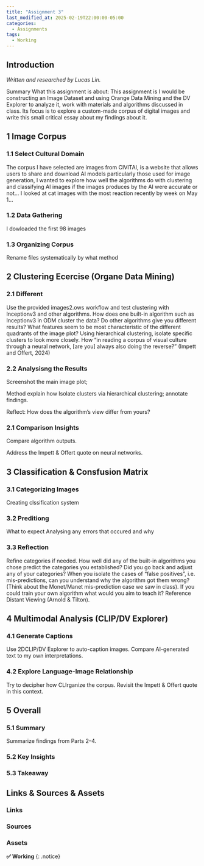 ```yaml
---
title: "Assignment 3"
last_modified_at: 2025-02-19T22:00:00-05:00
categories:
  - Assignments
tags:
  - Working
---
```

## Introduction
*Written and researched by Lucas Lin.*

Summary What this assignment is about: This assignment is I would be constructing an Image Dataset and using Orange Data Mining and the DV Explorer to analyze it, work with materials and algorithms discussed in class. Its focus is to explore a custom-made corpus of digital images and write this small critical essay about my findings about it. 

## 1 Image Corpus
### 1.1 Select Cultural Domain
The corpus I have selected are images from CIVITAI, is a website that allows users to share and download AI models particularly those used for image generation, I wanted to explore how well the algorithms do with clustering and classifying AI images if the images produces by the AI were accurate or not... I looked at cat images with the most reaction recently by week on May 1...
### 1.2 Data Gathering
I dowloaded the first 98 images 
### 1.3 Organizing Corpus
Rename files systematically by what method

## 2 Clustering Ecercise (Organe Data Mining)
### 2.1 Different 
Use the provided images2.ows workflow and test clustering with Inceptionv3 and other algorithms.
How does one built-in algorithm such as Inceptionv3 in ODM cluster the data?
Do other algorithms give you different results?
What features seem to be most characteristic of the different quadrants of the image plot?
Using hierarchical clustering, isolate specific clusters to look more closely.
How “in reading a corpus of visual culture through a neural network, [are you] always also doing the reverse?” (Impett and Offert, 2024)
### 2.2 Analysisng the Results
Screenshot the main image plot;

Method explain how Isolate clusters via hierarchical clustering; annotate findings.

Reflect: How does the algorithm’s view differ from yours?
### 2.1 Comparison Insights
Compare algorithm outputs.

Address the Impett & Offert quote on neural networks.

## 3 Classification & Consfusion Matrix
### 3.1 Categorizing Images
Creating clssification system
### 3.2 Preditiong
What to expect 
Analysing any errors that occured and why
### 3.3 Reflection
Refine categories if needed.
How well did any of the built-in algorithms you chose predict the categories you established?
Did you go back and adjust any of your categories?
When you isolate the cases of “false positives”, i.e. mis-predictions, can you understand why the algorithm got them wrong? (Think about the Monet/Manet mis-prediction case we saw in class).
If you could train your own algorithm what would you aim to teach it?
Reference Distant Viewing (Arnold & Tilton).

## 4 Multimodal Analysis (CLIP/DV Explorer)
### 4.1 Generate Captions
Use 2DCLIP/DV Explorer to auto-caption images. Compare AI-generated text to my own interpretations.
### 4.2 Explore Language-Image Relationship
Try to decipher how CLIrganize the corpus. Revisit the Impett & Offert quote in this context.

## 5 Overall
### 5.1 Summary
Summarize findings from Parts 2–4.
### 5.2 Key Insights
### 5.3 Takeaway

## Links & Sources & Assets
### Links
### Sources
### Assets

**✅ Working**
{: .notice}